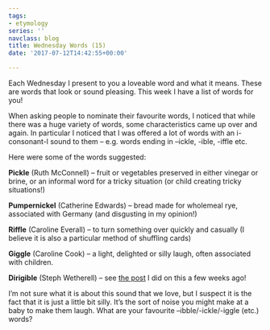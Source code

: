 ```yaml
---
tags:
- etymology
series: ''
navclass: blog
title: Wednesday Words (15)
date: '2017-07-12T14:42:55+00:00'

---
```

Each Wednesday I present to you a loveable word and what it means. These are words that look or sound pleasing. This week I have a list of words for you!

When asking people to nominate their favourite words, I noticed that while there was a huge variety of words, some characteristics came up over and again. In particular I noticed that I was offered a lot of words with an i-consonant-l sound to them – e.g. words ending in –ickle, -ible, -iffle etc.

Here were some of the words suggested:

<!--more-->

**Pickle** (Ruth McConnell) – fruit or vegetables preserved in either vinegar or brine, or an informal word for a tricky situation (or child creating tricky situations!)

**Pumpernickel** (Catherine Edwards) – bread made for wholemeal rye, associated with Germany (and disgusting in my opinion!)

**Riffle** (Caroline Everall) – to turn something over quickly and casually (I believe it is also a particular method of shuffling cards)

**Giggle** (Caroline Cook) – a light, delighted or silly laugh, often associated with children.

**Dirigible** (Steph Wetherell) – see [the post](https://chloebanks.co.uk/posts/wednesday-words-3/) I did on this a few weeks ago!

I’m not sure what it is about this sound that we love, but I suspect it is the fact that it is just a little bit silly. It’s the sort of noise you might make at a baby to make them laugh. What are your favourite –ibble/-ickle/-iggle (etc.) words?